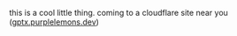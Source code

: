 
this is a cool little thing. coming to a cloudflare site near you ([gptx.purplelemons.dev](https://gptx.purplelemons.dev))
